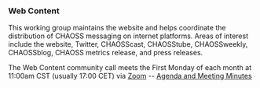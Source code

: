 ### Web Content

This working group maintains the website and helps coordinate the distribution of CHAOSS messaging on internet platforms. Areas of interest include the website, Twitter, CHAOSScast, CHAOSStube, CHAOSSweekly, CHAOSSblog, CHAOSS metrics release, and press releases.

The Web Content community call meets the First Monday of each month at 11:00am CST (usually 17:00 CET) via [Zoom](https://zoom.us/j/4998687533) -- [Agenda and Meeting Minutes](https://docs.google.com/document/d/1p079Q75RZ2Duk-nX4osXY2v3oFjqF6-BTZG6XPx8iQ4/edit?usp=sharing)
